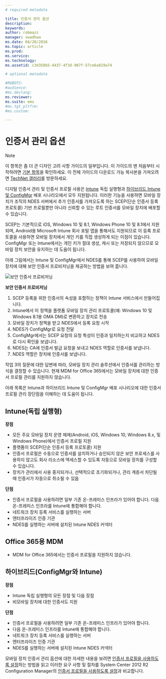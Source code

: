 ```yaml
---
# required metadata

title: 인증서 관리 옵션
description:
keywords:
author: robmazz
manager: swadhwa
ms.date: 04/28/2016
ms.topic: article
ms.prod:
ms.service:
ms.technology:
ms.assetid: c3d350b5-4437-4f3d-907f-57ce6a819a74

# optional metadata

#ROBOTS:
#audience:
#ms.devlang:
ms.reviewer: 
ms.suite: ems
#ms.tgt_pltfrm:
#ms.custom:

---
```


# 인증서 관리 옵션

>[!NOTE]
>이 항목은 좀 더 큰 디자인 고려 사항 가이드의 일부입니다. 이 가이드의 맨 처음부터 시작하려면 [기본 항목](mdm-design-considerations-guide.md)을 확인하세요. 이 전체 가이드의 다운로드 가능 복사본을 가져오려면 [TechNet 갤러리](https://gallery.technet.microsoft.com/Mobile-Device-Management-7d401582)를 방문하세요.

디지털 인증서 관리 및 인증서 프로필 사용은 [Intune](/Intune/deployuse/secure-resource-access-with-certificate-profiles) 독립 실행형과 [하이브리드 Intune 및 ConfigMgr](https://technet.microsoft.com/library/dn261202.aspx) 배포 시나리오에서 모두 지원됩니다. 이러한 기능을 사용하면 모바일 장치가 조직의 NDES 서버에서 추가 인증서를 가져오도록 하는 SCEP(단순 인증서 등록 프로토콜) 기반 프로필뿐만 아니라 신뢰할 수 있는 루트 인증서를 모바일 장치에 배포할 수 있습니다.

SCEP는 기본적으로 iOS, Windows 10 및 8.1, Windows Phone 10 및 8.1에서 지원되며, Android용 Microsoft Intune 회사 포털 앱을 통해서도 지원되므로 이 등록 프로토콜을 사용하면 모바일 장치에서 개인 키를 직접 생성하게 되는 이점이 있습니다. ConfigMgr 또는 Intune에서는 개인 키가 절대 생성, 캐시 또는 저장되지 않으므로 모바일 장치 보안을 유지하는 데 도움이 됩니다.

아래 그림에서는 Intune 및 ConfigMgr에서 NDES를 통해 SCEP를 사용하여 모바일 장치에 대해 보안 인증서 프로비저닝을 제공하는 방법을 보여 줍니다.

![보안 인증서 프로비저닝](./media/MDM_Figure_07.png)

**보안 인증서 프로비저닝**

1. SCEP 등록을 위한 인증서의 속성을 포함하는 정책이 Intune 서비스에서 만들어집니다.
2. Intune에서 이 정책을 플랫폼 모바일 장치 관리 프로토콜(예: Windows 10 및 Windows 8.1용 OMA DM)로 변환하고 장치로 전송
3. 모바일 장치가 정책을 받고 NDES에서 등록 요청 시작
4. NDES가 ConfigMgr로 요청 전달
5. ConfigMgr에서는 SCEP 요청의 요청 특성이 인증과 일치하는지 비교하고 NDES로 다시 확인을 보냅니다.
6. NDES는 CA에 인증서 발급 요청을 보내고 NDES 역할로 인증서를 보냅니다.
7. NDES 역할은 장치에 인증서를 보냅니다.

작업 3의 질문에 대한 답변에 따라, 모바일 장치 관리 솔루션에서 인증서를 관리하는 방식을 결정할 수 있습니다. 현재 MDM for Office 365에서는 모바일 장치에 대한 인증서 프로필 관리를 지원하지 않습니다. 

아래 목록은 Intune과 하이브리드 Intune 및 ConfigMgr 배포 시나리오에 대한 인증서 프로필 관리 장단점을 이해하는 데 도움이 됩니다.

## Intune(독립 실행형)

**장점**

- 모든 주요 모바일 장치 운영 체제(Android, iOS, Windows 10, Windows 8.x, 및 Windows Phone)에서 인증서 프로필 지원
- 플랫폼이 SCEP(단순 인증서 등록 프로토콜) 지원
- 인증서 프로필은 수동으로 인증서를 설치하거나 승인되지 않은 보안 프로세스를 사용하지 않고도 회사 리소스에 액세스할 수 있도록 자동으로 모바일 장치를 구성할 수 있습니다.
- 장치가 관리에서 사용 중지되거나, 선택적으로 초기화되거나, 관리 계층서 차단될 때 인증서가 자동으로 취소될 수 있음

**단점**

- 인증서 프로필을 사용하려면 일부 기존 온-프레미스 인프라가 있어야 합니다. 다음 온-프레미스 인프라를 Intune에 통합해야 합니다.
 - 네트워크 장치 등록 서비스를 실행하는 서버
 - 엔터프라이즈 인증 기관
 - NDES를 실행하는 서버에 설치된 Intune NDES 커넥터

## Office 365용 MDM

- MDM for Office 365에서는 인증서 프로필을 지원하지 않습니다.

## 하이브리드(ConfigMgr와 Intune)

**장점**

- Intune 독립 실행형의 모든 장점 및 다음 장점
 - 비모바일 장치에 대한 인증서도 지원

**단점**

- 인증서 프로필을 사용하려면 일부 기존 온-프레미스 인프라가 있어야 합니다. 
- 다음 온-프레미스 인프라를 Intune에 통합해야 합니다.
 - 네트워크 장치 등록 서비스를 실행하는 서버
 - 엔터프라이즈 인증 기관
 - NDES를 실행하는 서버에 설치된 Intune NDES 커넥터

모바일 장치 인증서 관리 옵션에 대한 자세한 내용을 보려면 [인증서 프로필을 사용하도록 설정](/Intune/deployuse/secure-resource-access-with-certificate-profiles)하는 방법을 읽고 이러한 요구 사항 및 절차를 System Center 2012 R2 Configuration Manager의 [인증서 프로필을 사용하도록 설정](https://technet.microsoft.com/library/dn261202.aspx)과 비교합니다.

<!--HONumber=Apr16_HO2-->


